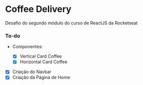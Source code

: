# Coffee Delivery

Desafio do segundo módulo do curso de ReactJS da Rocketseat

### To-do

- Componentes:

  - [x] Vertical Card Coffee
  - [x] Horizontal Card Coffee

- [x] Criação do Navbar
- [x] Criação da Página de Home
